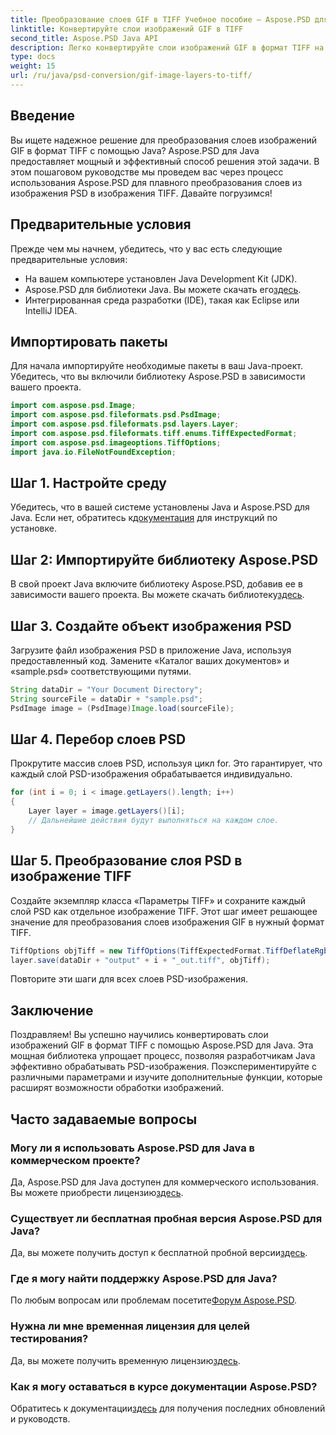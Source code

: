```yaml
---
title: Преобразование слоев GIF в TIFF Учебное пособие — Aspose.PSD для Java
linktitle: Конвертируйте слои изображений GIF в TIFF
second_title: Aspose.PSD Java API
description: Легко конвертируйте слои изображений GIF в формат TIFF на Java с помощью Aspose.PSD. Следуйте нашему пошаговому руководству для бесшовной интеграции.
type: docs
weight: 15
url: /ru/java/psd-conversion/gif-image-layers-to-tiff/
---
```

## Введение
Вы ищете надежное решение для преобразования слоев изображений GIF в формат TIFF с помощью Java? Aspose.PSD для Java предоставляет мощный и эффективный способ решения этой задачи. В этом пошаговом руководстве мы проведем вас через процесс использования Aspose.PSD для плавного преобразования слоев из изображения PSD в изображения TIFF. Давайте погрузимся!
## Предварительные условия
Прежде чем мы начнем, убедитесь, что у вас есть следующие предварительные условия:
- На вашем компьютере установлен Java Development Kit (JDK).
-  Aspose.PSD для библиотеки Java. Вы можете скачать его[здесь](https://releases.aspose.com/psd/java/).
- Интегрированная среда разработки (IDE), такая как Eclipse или IntelliJ IDEA.
## Импортировать пакеты
Для начала импортируйте необходимые пакеты в ваш Java-проект. Убедитесь, что вы включили библиотеку Aspose.PSD в зависимости вашего проекта.
```java
import com.aspose.psd.Image;
import com.aspose.psd.fileformats.psd.PsdImage;
import com.aspose.psd.fileformats.psd.layers.Layer;
import com.aspose.psd.fileformats.tiff.enums.TiffExpectedFormat;
import com.aspose.psd.imageoptions.TiffOptions;
import java.io.FileNotFoundException;
```
## Шаг 1. Настройте среду
 Убедитесь, что в вашей системе установлены Java и Aspose.PSD для Java. Если нет, обратитесь к[документация](https://reference.aspose.com/psd/java/) для инструкций по установке.
## Шаг 2: Импортируйте библиотеку Aspose.PSD
В свой проект Java включите библиотеку Aspose.PSD, добавив ее в зависимости вашего проекта. Вы можете скачать библиотеку[здесь](https://releases.aspose.com/psd/java/).
## Шаг 3. Создайте объект изображения PSD
Загрузите файл изображения PSD в приложение Java, используя предоставленный код. Замените «Каталог ваших документов» и «sample.psd» соответствующими путями.
```java
String dataDir = "Your Document Directory";
String sourceFile = dataDir + "sample.psd";
PsdImage image = (PsdImage)Image.load(sourceFile);
```
## Шаг 4. Перебор слоев PSD
Прокрутите массив слоев PSD, используя цикл for. Это гарантирует, что каждый слой PSD-изображения обрабатывается индивидуально.
```java
for (int i = 0; i < image.getLayers().length; i++)
{
    Layer layer = image.getLayers()[i];
    // Дальнейшие действия будут выполняться на каждом слое.
}
```
## Шаг 5. Преобразование слоя PSD в изображение TIFF
Создайте экземпляр класса «Параметры TIFF» и сохраните каждый слой PSD как отдельное изображение TIFF. Этот шаг имеет решающее значение для преобразования слоев изображения GIF в нужный формат TIFF.
```java
TiffOptions objTiff = new TiffOptions(TiffExpectedFormat.TiffDeflateRgb);
layer.save(dataDir + "output" + i + "_out.tiff", objTiff);
```
Повторите эти шаги для всех слоев PSD-изображения.
## Заключение
Поздравляем! Вы успешно научились конвертировать слои изображений GIF в формат TIFF с помощью Aspose.PSD для Java. Эта мощная библиотека упрощает процесс, позволяя разработчикам Java эффективно обрабатывать PSD-изображения. Поэкспериментируйте с различными параметрами и изучите дополнительные функции, которые расширят возможности обработки изображений.
## Часто задаваемые вопросы
### Могу ли я использовать Aspose.PSD для Java в коммерческом проекте?
 Да, Aspose.PSD для Java доступен для коммерческого использования. Вы можете приобрести лицензию[здесь](https://purchase.aspose.com/buy).
### Существует ли бесплатная пробная версия Aspose.PSD для Java?
 Да, вы можете получить доступ к бесплатной пробной версии[здесь](https://releases.aspose.com/).
### Где я могу найти поддержку Aspose.PSD для Java?
 По любым вопросам или проблемам посетите[Форум Aspose.PSD](https://forum.aspose.com/c/psd/34).
### Нужна ли мне временная лицензия для целей тестирования?
 Да, вы можете получить временную лицензию[здесь](https://purchase.aspose.com/temporary-license/).
### Как я могу оставаться в курсе документации Aspose.PSD?
 Обратитесь к документации[здесь](https://reference.aspose.com/psd/java/) для получения последних обновлений и руководств.